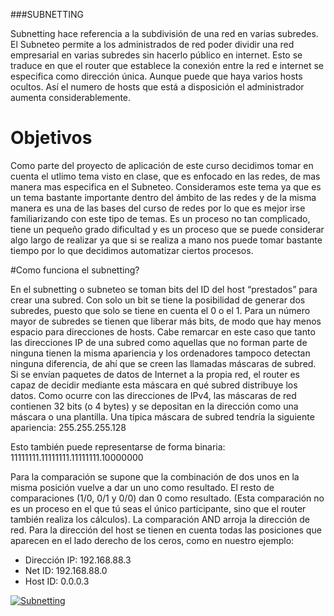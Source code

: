 ###SUBNETTING

Subnetting hace referencia a la subdivisión de una red en varias subredes. El Subneteo permite a los administrados de red poder dividir una red empresarial en varias subredes sin hacerlo público en internet. Esto se traduce en que el router que establece la conexión entre la red e internet se especifica como dirección única. Aunque puede que haya varios hosts ocultos. Así el numero de hosts que está a disposición el administrador aumenta considerablemente.

# Objetivos

Como parte del proyecto de aplicación de este curso decidimos tomar en cuenta el utlimo tema visto en clase, que es enfocado en las redes, de mas manera mas especifica en el Subneteo. Consideramos este tema ya que es un tema bastante importante dentro del ámbito de las redes y de la misma manera es una de las bases del curso de redes por lo que es mejor irse familiarizando con este tipo de temas. Es un proceso no tan complicado, tiene un pequeño grado dificultad y es un proceso que se puede considerar algo largo de realizar ya que si se realiza a mano nos puede tomar bastante tiempo por lo que decidimos automatizar ciertos procesos.

#Como funciona el subnetting?

En el subnetting o subneteo se toman bits del ID del host “prestados” para crear una subred. Con solo un bit se tiene la posibilidad de generar dos subredes, puesto que solo se tiene en cuenta el 0 o el 1. Para un número mayor de subredes se tienen que liberar más bits, de modo que hay menos espacio para direcciones de hosts. Cabe remarcar en este caso que tanto las direcciones IP de una subred como aquellas que no forman parte de ninguna tienen la misma apariencia y los ordenadores tampoco detectan ninguna diferencia, de ahí que se creen las llamadas máscaras de subred. Si se envían paquetes de datos de Internet a la propia red, el router es capaz de decidir mediante esta
máscara en qué subred distribuye los datos. Como ocurre con las direcciones de IPv4, las máscaras de red contienen 32 bits (o 4 bytes) y se depositan en la dirección como una máscara o una plantilla. Una típica máscara de subred tendría la siguiente apariencia: 255.255.255.128

Esto también puede representarse de forma binaria: 11111111.11111111.11111111.10000000

Para la comparación se supone que la combinación de dos unos en la misma posición vuelve a dar un uno como resultado. El resto de comparaciones (1/0, 0/1 y 0/0) dan 0 como resultado. (Esta comparación no es un proceso en el que tú seas el único participante, sino que el router también realiza los cálculos).
La comparación AND arroja la dirección de red. Para la dirección del host se tienen en cuenta todas las posiciones que aparecen en el lado derecho de los ceros, como en nuestro ejemplo:

- Dirección IP: 192.168.88.3
- Net ID: 192.168.88.0
- Host ID: 0.0.0.3

[![Subnetting](https://www.cspsprotocol.com/wp-content/uploads/2019/12/Subnetting-Explained-With-Example.png "Subnetting")](https://www.cspsprotocol.com/wp-content/uploads/2019/12/Subnetting-Explained-With-Example.png "Subnetting")
